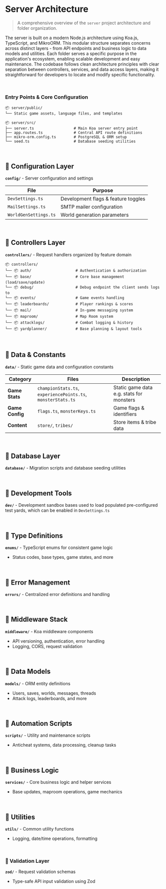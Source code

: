 # Server Architecture

> A comprehensive overview of the `server` project architecture and folder organization.

The server is built on a modern Node.js architecture using Koa.js, TypeScript, and MikroORM. This modular structure separates concerns across distinct layers - from API endpoints and business logic to data models and utilities. Each folder serves a specific purpose in the application's ecosystem, enabling scalable development and easy maintenance. The codebase follows clean architecture principles with clear separation between controllers, services, and data access layers, making it straightforward for developers to locate and modify specific functionality.
<br>

<br>

### Entry Points & Core Configuration

```
📦 server/public/  
└── Static game assets, language files, and templates

📦 server/src/ 
├── server.ts                  # Main Koa server entry point  
├── app.routes.ts              # Central API route definitions  
├── mikro-orm.config.ts        # PostgreSQL & ORM setup  
└── seed.ts                    # Database seeding utilities
```

<br>

## 📂 Configuration Layer
**`config/`** - Server configuration and settings

| File | Purpose |
|------|---------|
| `DevSettings.ts` | Development flags & feature toggles |
| `MailSettings.ts` | SMTP mailer configuration |
| `WorldGenSettings.ts` | World generation parameters |

<br>

## 📂 Controllers Layer
**`controllers/`** - Request handlers organized by feature domain

```
📦 controllers/
└── 📦 auth/                    # Authentication & authorization
└── 📦 base/                    # Core base management (load/save/update)
└── 📦 debug/                   # Debug endpoint the client sends logs to
└── 📦 events/                  # Game events handling
└── 📦 leaderboards/            # Player rankings & scores
└── 📦 mail/                    # In-game messaging system
└── 📦 maproom/                 # Map Room system
└── 📦 attacklogs/              # Combat logging & history
└── 📦 yardplanner/             # Base planning & layout tools
```

<br>

## 📂 Data & Constants
**`data/`** - Static game data and configuration constants

| Category | Files | Description |
|----------|-------|-------------|
| **Game Stats** | `championStats.ts`, `experiencePoints.ts`, `monsterStats.ts` | Static game data e.g. stats for monsters |
| **Game Config** | `flags.ts`, `monsterKeys.ts` | Game flags & identifiers |
| **Content** | `store/`, `tribes/` | Store items & tribe data |

<br>

## 📂 Database Layer
**`database/`** - Migration scripts and database seeding utilities

<br>

## 📂 Development Tools
**`dev/`** - Development sandbox bases used to load populated pre-configured test yards, which can be enabled in `DevSettings.ts`

<br>

## 📂 Type Definitions
**`enums/`** - TypeScript enums for consistent game logic
- Status codes, base types, game states, and more

<br>

## 📂 Error Management
**`errors/`** - Centralized error definitions and handling

<br>

## 📂 Middleware Stack
**`middleware/`** - Koa middleware components
- API versioning, authentication, error handling
- Logging, CORS, request validation

<br>

## 📂 Data Models
**`models/`** - ORM entity definitions
- Users, saves, worlds, messages, threads
- Attack logs, leaderboards, and more

<br>

## 📂 Automation Scripts
**`scripts/`** - Utility and maintenance scripts
- Anticheat systems, data processing, cleanup tasks

<br>

## 📂 Business Logic
**`services/`** - Core business logic and helper services
- Base updates, maproom operations, game mechanics

<br>

## 📂 Utilities
**`utils/`** - Common utility functions
- Logging, date/time operations, formatting

<br>

### 📂 Validation Layer
**`zod/`** - Request validation schemas
- Type-safe API input validation using Zod

